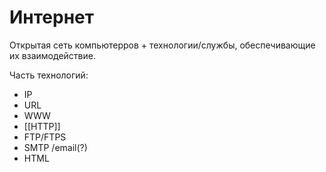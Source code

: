 # Интернет

Открытая сеть компьютерров + технологии/службы, обеспечивающие их взаимодействие.

Часть технологий:
- IP
- URL
- WWW
- [[HTTP]]
- FTP/FTPS
- SMTP /email(?)
- HTML

